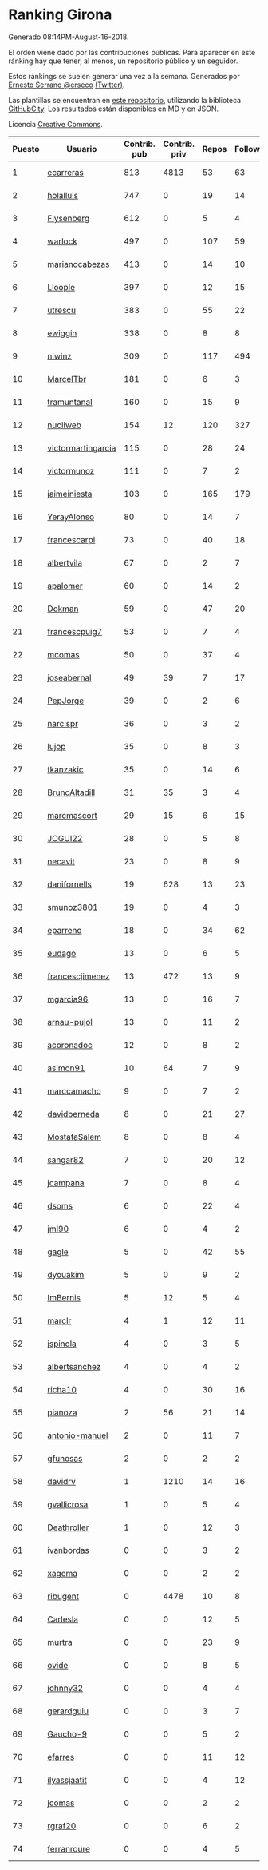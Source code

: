 # Ranking Girona

Generado 08:14PM-August-16-2018.

El orden viene dado por las contribuciones públicas. Para aparecer en este ránking hay que tener, al menos, un repositorio público y un seguidor.

Estos ránkings se suelen generar una vez a la semana. Generados por [Ernesto Serrano @erseco](https://github.com/erseco/) [(Twitter)](https://twitter.com/erseco).

Las plantillas se encuentran en [este repositorio](https://github.com/iblancasa/GH-Spanish-Ranking), utilizando la biblioteca [GitHubCity](https://github.com/iblancasa/GitHubCity). Los resultados están disponibles en MD y en JSON.

Licencia [Creative Commons](https://creativecommons.org/licenses/by/4.0/).

| Puesto   |  Usuario  | Contrib. pub | Contrib. priv |Repos| Followers | Desde |  Avatar  |
|----------|-----------|--------------|---------------|-----|-----------|-------|----------|
|1|[ecarreras](https://github.com/ecarreras)|813|4813|53|63|2010-06-02|![ecarreras]()|
|2|[holalluis](https://github.com/holalluis)|747|0|19|14|2011-09-27|![holalluis]()|
|3|[Flysenberg](https://github.com/Flysenberg)|612|0|5|4|2017-09-22|![Flysenberg]()|
|4|[warlock](https://github.com/warlock)|497|0|107|59|2010-02-03|![warlock]()|
|5|[marianocabezas](https://github.com/marianocabezas)|413|0|14|10|2016-05-10|![marianocabezas]()|
|6|[Lloople](https://github.com/Lloople)|397|0|12|15|2013-10-11|![Lloople]()|
|7|[utrescu](https://github.com/utrescu)|383|0|55|22|2012-07-20|![utrescu]()|
|8|[ewiggin](https://github.com/ewiggin)|338|0|8|8|2011-03-08|![ewiggin]()|
|9|[niwinz](https://github.com/niwinz)|309|0|117|494|2011-06-11|![niwinz]()|
|10|[MarcelTbr](https://github.com/MarcelTbr)|181|0|6|3|2016-11-18|![MarcelTbr]()|
|11|[tramuntanal](https://github.com/tramuntanal)|160|0|15|9|2010-02-08|![tramuntanal]()|
|12|[nucliweb](https://github.com/nucliweb)|154|12|120|327|2012-01-05|![nucliweb]()|
|13|[victormartingarcia](https://github.com/victormartingarcia)|115|0|28|24|2011-03-09|![victormartingarcia]()|
|14|[victormunoz](https://github.com/victormunoz)|111|0|7|2|2015-05-06|![victormunoz]()|
|15|[jaimeiniesta](https://github.com/jaimeiniesta)|103|0|165|179|2008-03-09|![jaimeiniesta]()|
|16|[YerayAlonso](https://github.com/YerayAlonso)|80|0|14|7|2012-05-29|![YerayAlonso]()|
|17|[francescarpi](https://github.com/francescarpi)|73|0|40|18|2010-05-26|![francescarpi]()|
|18|[albertvila](https://github.com/albertvila)|67|0|2|7|2011-03-24|![albertvila]()|
|19|[apalomer](https://github.com/apalomer)|60|0|14|2|2016-05-09|![apalomer]()|
|20|[Dokman](https://github.com/Dokman)|59|0|47|20|2012-09-06|![Dokman]()|
|21|[francescpuig7](https://github.com/francescpuig7)|53|0|7|4|2016-06-15|![francescpuig7]()|
|22|[mcomas](https://github.com/mcomas)|50|0|37|4|2013-05-15|![mcomas]()|
|23|[joseabernal](https://github.com/joseabernal)|49|39|7|17|2011-11-23|![joseabernal]()|
|24|[PepJorge](https://github.com/PepJorge)|39|0|2|6|2013-03-08|![PepJorge]()|
|25|[narcispr](https://github.com/narcispr)|36|0|3|2|2011-05-19|![narcispr]()|
|26|[lujop](https://github.com/lujop)|35|0|8|3|2011-07-16|![lujop]()|
|27|[tkanzakic](https://github.com/tkanzakic)|35|0|14|6|2011-06-29|![tkanzakic]()|
|28|[BrunoAltadill](https://github.com/BrunoAltadill)|31|35|3|4|2015-12-29|![BrunoAltadill]()|
|29|[marcmascort](https://github.com/marcmascort)|29|15|6|15|2013-02-14|![marcmascort]()|
|30|[JOGUI22](https://github.com/JOGUI22)|28|0|5|8|2013-09-30|![JOGUI22]()|
|31|[necavit](https://github.com/necavit)|23|0|8|9|2013-11-12|![necavit]()|
|32|[danifornells](https://github.com/danifornells)|19|628|13|23|2012-12-03|![danifornells]()|
|33|[smunoz3801](https://github.com/smunoz3801)|19|0|4|3|2014-03-09|![smunoz3801]()|
|34|[eparreno](https://github.com/eparreno)|18|0|34|62|2008-03-13|![eparreno]()|
|35|[eudago](https://github.com/eudago)|13|0|6|5|2011-05-25|![eudago]()|
|36|[francescjimenez](https://github.com/francescjimenez)|13|472|13|9|2012-05-30|![francescjimenez]()|
|37|[mgarcia96](https://github.com/mgarcia96)|13|0|16|7|2014-02-01|![mgarcia96]()|
|38|[arnau-pujol](https://github.com/arnau-pujol)|13|0|11|2|2016-08-28|![arnau-pujol]()|
|39|[acoronadoc](https://github.com/acoronadoc)|12|0|8|2|2011-06-01|![acoronadoc]()|
|40|[asimon91](https://github.com/asimon91)|10|64|7|9|2015-07-06|![asimon91]()|
|41|[marccamacho](https://github.com/marccamacho)|9|0|7|2|2014-04-24|![marccamacho]()|
|42|[davidberneda](https://github.com/davidberneda)|8|0|21|27|2012-04-12|![davidberneda]()|
|43|[MostafaSalem](https://github.com/MostafaSalem)|8|0|8|4|2016-05-03|![MostafaSalem]()|
|44|[sangar82](https://github.com/sangar82)|7|0|20|12|2010-12-15|![sangar82]()|
|45|[jcampana](https://github.com/jcampana)|7|0|8|4|2012-07-16|![jcampana]()|
|46|[dsoms](https://github.com/dsoms)|6|0|22|4|2011-07-13|![dsoms]()|
|47|[jml90](https://github.com/jml90)|6|0|4|2|2016-03-18|![jml90]()|
|48|[gagle](https://github.com/gagle)|5|0|42|55|2012-02-17|![gagle]()|
|49|[dyouakim](https://github.com/dyouakim)|5|0|9|2|2013-09-21|![dyouakim]()|
|50|[ImBernis](https://github.com/ImBernis)|5|12|5|4|2016-05-28|![ImBernis]()|
|51|[marclr](https://github.com/marclr)|4|1|12|11|2013-02-04|![marclr]()|
|52|[jspinola](https://github.com/jspinola)|4|0|3|5|2013-04-25|![jspinola]()|
|53|[albertsanchez](https://github.com/albertsanchez)|4|0|4|2|2014-04-08|![albertsanchez]()|
|54|[richa10](https://github.com/richa10)|4|0|30|16|2014-12-06|![richa10]()|
|55|[pianoza](https://github.com/pianoza)|2|56|21|14|2013-02-28|![pianoza]()|
|56|[antonio-manuel](https://github.com/antonio-manuel)|2|0|11|7|2015-04-09|![antonio-manuel]()|
|57|[gfunosas](https://github.com/gfunosas)|2|0|2|2|2015-11-08|![gfunosas]()|
|58|[davidrv](https://github.com/davidrv)|1|1210|14|16|2009-03-09|![davidrv]()|
|59|[gvallicrosa](https://github.com/gvallicrosa)|1|0|5|4|2012-09-13|![gvallicrosa]()|
|60|[Deathroller](https://github.com/Deathroller)|1|0|12|3|2014-06-18|![Deathroller]()|
|61|[ivanbordas](https://github.com/ivanbordas)|0|0|3|2|2011-01-18|![ivanbordas]()|
|62|[xagema](https://github.com/xagema)|0|0|2|2|2012-05-23|![xagema]()|
|63|[ribugent](https://github.com/ribugent)|0|4478|10|8|2011-11-08|![ribugent]()|
|64|[Carlesla](https://github.com/Carlesla)|0|0|12|5|2012-06-18|![Carlesla]()|
|65|[murtra](https://github.com/murtra)|0|0|23|9|2012-06-05|![murtra]()|
|66|[ovide](https://github.com/ovide)|0|0|8|5|2013-02-01|![ovide]()|
|67|[johnny32](https://github.com/johnny32)|0|0|4|4|2013-03-20|![johnny32]()|
|68|[gerardguiu](https://github.com/gerardguiu)|0|0|3|7|2013-10-14|![gerardguiu]()|
|69|[Gaucho-9](https://github.com/Gaucho-9)|0|0|5|2|2014-01-27|![Gaucho-9]()|
|70|[efarres](https://github.com/efarres)|0|0|11|12|2014-03-04|![efarres]()|
|71|[ilyassjaatit](https://github.com/ilyassjaatit)|0|0|4|12|2013-12-06|![ilyassjaatit]()|
|72|[jcomas](https://github.com/jcomas)|0|0|2|2|2013-12-30|![jcomas]()|
|73|[rgraf20](https://github.com/rgraf20)|0|0|6|2|2015-02-17|![rgraf20]()|
|74|[ferranroure](https://github.com/ferranroure)|0|0|4|5|2015-09-28|![ferranroure]()|
